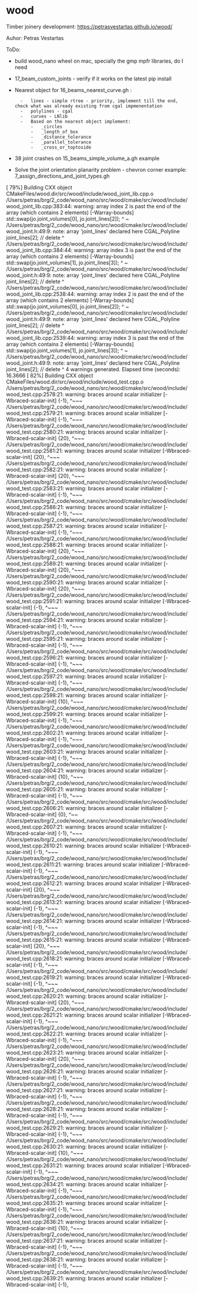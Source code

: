 # wood

Timber joinery development: https://petrasvestartas.github.io/wood/

Auhor: Petras Vestartas

ToDo:

- build wood_nano wheel on mac, specially the gmp mpfr libraries, do I need 

- 17_beam_custom_joints - verify if it works on the latest pip install

- Nearest object for 16_beams_nearest_curve.gh :

        -   lines - simple rtree - priority, implement till the end, check what was already existing from cgal impmenentation
        -   polylines - cgal
        -   curves - LNlib
        -   Based on the nearest object implement:
            -   _circles
            -   _length_of_box
            -   _distance_tolerance
            -   _parallel_tolerance
            -   _cross_or_toptoside

- 38 joint crashes on 15_beams_simple_volume_a.gh example

- Solve the joint orientation planarity problem - chevron corner example: 7_assign_directions_and_joint_types.gh


[ 79%] Building CXX object CMakeFiles/wood.dir/src/wood/include/wood_joint_lib.cpp.o
/Users/petras/brg/2_code/wood_nano/src/wood/cmake/src/wood/include/wood_joint_lib.cpp:383:44: warning: array index 2 is past the end of the array (which contains 2 elements) [-Warray-bounds]
            std::swap(jo.joint_volumes[0], jo.joint_lines[2]);
                                           ^              ~
/Users/petras/brg/2_code/wood_nano/src/wood/cmake/src/wood/include/wood_joint.h:49:9: note: array 'joint_lines' declared here
        CGAL_Polyline joint_lines[2]; // delete
        ^
/Users/petras/brg/2_code/wood_nano/src/wood/cmake/src/wood/include/wood_joint_lib.cpp:384:44: warning: array index 3 is past the end of the array (which contains 2 elements) [-Warray-bounds]
            std::swap(jo.joint_volumes[1], jo.joint_lines[3]);
                                           ^              ~
/Users/petras/brg/2_code/wood_nano/src/wood/cmake/src/wood/include/wood_joint.h:49:9: note: array 'joint_lines' declared here
        CGAL_Polyline joint_lines[2]; // delete
        ^
/Users/petras/brg/2_code/wood_nano/src/wood/cmake/src/wood/include/wood_joint_lib.cpp:2538:44: warning: array index 2 is past the end of the array (which contains 2 elements) [-Warray-bounds]
            std::swap(jo.joint_volumes[0], jo.joint_lines[2]);
                                           ^              ~
/Users/petras/brg/2_code/wood_nano/src/wood/cmake/src/wood/include/wood_joint.h:49:9: note: array 'joint_lines' declared here
        CGAL_Polyline joint_lines[2]; // delete
        ^
/Users/petras/brg/2_code/wood_nano/src/wood/cmake/src/wood/include/wood_joint_lib.cpp:2539:44: warning: array index 3 is past the end of the array (which contains 2 elements) [-Warray-bounds]
            std::swap(jo.joint_volumes[1], jo.joint_lines[3]);
                                           ^              ~
/Users/petras/brg/2_code/wood_nano/src/wood/cmake/src/wood/include/wood_joint.h:49:9: note: array 'joint_lines' declared here
        CGAL_Polyline joint_lines[2]; // delete
        ^
4 warnings generated.
Elapsed time (seconds): 16.3666
[ 82%] Building CXX object CMakeFiles/wood.dir/src/wood/include/wood_test.cpp.o
/Users/petras/brg/2_code/wood_nano/src/wood/cmake/src/wood/include/wood_test.cpp:2578:21: warning: braces around scalar initializer [-Wbraced-scalar-init]
                    {-1},
                    ^~~~
/Users/petras/brg/2_code/wood_nano/src/wood/cmake/src/wood/include/wood_test.cpp:2579:21: warning: braces around scalar initializer [-Wbraced-scalar-init]
                    {-1},
                    ^~~~
/Users/petras/brg/2_code/wood_nano/src/wood/cmake/src/wood/include/wood_test.cpp:2580:21: warning: braces around scalar initializer [-Wbraced-scalar-init]
                    {20},
                    ^~~~
/Users/petras/brg/2_code/wood_nano/src/wood/cmake/src/wood/include/wood_test.cpp:2581:21: warning: braces around scalar initializer [-Wbraced-scalar-init]
                    {20},
                    ^~~~
/Users/petras/brg/2_code/wood_nano/src/wood/cmake/src/wood/include/wood_test.cpp:2582:21: warning: braces around scalar initializer [-Wbraced-scalar-init]
                    {20},
                    ^~~~
/Users/petras/brg/2_code/wood_nano/src/wood/cmake/src/wood/include/wood_test.cpp:2583:21: warning: braces around scalar initializer [-Wbraced-scalar-init]
                    {-1},
                    ^~~~
/Users/petras/brg/2_code/wood_nano/src/wood/cmake/src/wood/include/wood_test.cpp:2586:21: warning: braces around scalar initializer [-Wbraced-scalar-init]
                    {-1},
                    ^~~~
/Users/petras/brg/2_code/wood_nano/src/wood/cmake/src/wood/include/wood_test.cpp:2587:21: warning: braces around scalar initializer [-Wbraced-scalar-init]
                    {-1},
                    ^~~~
/Users/petras/brg/2_code/wood_nano/src/wood/cmake/src/wood/include/wood_test.cpp:2588:21: warning: braces around scalar initializer [-Wbraced-scalar-init]
                    {20},
                    ^~~~
/Users/petras/brg/2_code/wood_nano/src/wood/cmake/src/wood/include/wood_test.cpp:2589:21: warning: braces around scalar initializer [-Wbraced-scalar-init]
                    {20},
                    ^~~~
/Users/petras/brg/2_code/wood_nano/src/wood/cmake/src/wood/include/wood_test.cpp:2590:21: warning: braces around scalar initializer [-Wbraced-scalar-init]
                    {20},
                    ^~~~
/Users/petras/brg/2_code/wood_nano/src/wood/cmake/src/wood/include/wood_test.cpp:2591:21: warning: braces around scalar initializer [-Wbraced-scalar-init]
                    {-1},
                    ^~~~
/Users/petras/brg/2_code/wood_nano/src/wood/cmake/src/wood/include/wood_test.cpp:2594:21: warning: braces around scalar initializer [-Wbraced-scalar-init]
                    {-1},
                    ^~~~
/Users/petras/brg/2_code/wood_nano/src/wood/cmake/src/wood/include/wood_test.cpp:2595:21: warning: braces around scalar initializer [-Wbraced-scalar-init]
                    {-1},
                    ^~~~
/Users/petras/brg/2_code/wood_nano/src/wood/cmake/src/wood/include/wood_test.cpp:2596:21: warning: braces around scalar initializer [-Wbraced-scalar-init]
                    {-1},
                    ^~~~
/Users/petras/brg/2_code/wood_nano/src/wood/cmake/src/wood/include/wood_test.cpp:2597:21: warning: braces around scalar initializer [-Wbraced-scalar-init]
                    {-1},
                    ^~~~
/Users/petras/brg/2_code/wood_nano/src/wood/cmake/src/wood/include/wood_test.cpp:2598:21: warning: braces around scalar initializer [-Wbraced-scalar-init]
                    {10},
                    ^~~~
/Users/petras/brg/2_code/wood_nano/src/wood/cmake/src/wood/include/wood_test.cpp:2599:21: warning: braces around scalar initializer [-Wbraced-scalar-init]
                    {-1},
                    ^~~~
/Users/petras/brg/2_code/wood_nano/src/wood/cmake/src/wood/include/wood_test.cpp:2602:21: warning: braces around scalar initializer [-Wbraced-scalar-init]
                    {-1},
                    ^~~~
/Users/petras/brg/2_code/wood_nano/src/wood/cmake/src/wood/include/wood_test.cpp:2603:21: warning: braces around scalar initializer [-Wbraced-scalar-init]
                    {-1},
                    ^~~~
/Users/petras/brg/2_code/wood_nano/src/wood/cmake/src/wood/include/wood_test.cpp:2604:21: warning: braces around scalar initializer [-Wbraced-scalar-init]
                    {10},
                    ^~~~
/Users/petras/brg/2_code/wood_nano/src/wood/cmake/src/wood/include/wood_test.cpp:2605:21: warning: braces around scalar initializer [-Wbraced-scalar-init]
                    {-1},
                    ^~~~
/Users/petras/brg/2_code/wood_nano/src/wood/cmake/src/wood/include/wood_test.cpp:2606:21: warning: braces around scalar initializer [-Wbraced-scalar-init]
                    {0},
                    ^~~
/Users/petras/brg/2_code/wood_nano/src/wood/cmake/src/wood/include/wood_test.cpp:2607:21: warning: braces around scalar initializer [-Wbraced-scalar-init]
                    {-1},
                    ^~~~
/Users/petras/brg/2_code/wood_nano/src/wood/cmake/src/wood/include/wood_test.cpp:2610:21: warning: braces around scalar initializer [-Wbraced-scalar-init]
                    {-1},
                    ^~~~
/Users/petras/brg/2_code/wood_nano/src/wood/cmake/src/wood/include/wood_test.cpp:2611:21: warning: braces around scalar initializer [-Wbraced-scalar-init]
                    {-1},
                    ^~~~
/Users/petras/brg/2_code/wood_nano/src/wood/cmake/src/wood/include/wood_test.cpp:2612:21: warning: braces around scalar initializer [-Wbraced-scalar-init]
                    {20},
                    ^~~~
/Users/petras/brg/2_code/wood_nano/src/wood/cmake/src/wood/include/wood_test.cpp:2613:21: warning: braces around scalar initializer [-Wbraced-scalar-init]
                    {-1},
                    ^~~~
/Users/petras/brg/2_code/wood_nano/src/wood/cmake/src/wood/include/wood_test.cpp:2614:21: warning: braces around scalar initializer [-Wbraced-scalar-init]
                    {-1},
                    ^~~~
/Users/petras/brg/2_code/wood_nano/src/wood/cmake/src/wood/include/wood_test.cpp:2615:21: warning: braces around scalar initializer [-Wbraced-scalar-init]
                    {20},
                    ^~~~
/Users/petras/brg/2_code/wood_nano/src/wood/cmake/src/wood/include/wood_test.cpp:2618:21: warning: braces around scalar initializer [-Wbraced-scalar-init]
                    {-1},
                    ^~~~
/Users/petras/brg/2_code/wood_nano/src/wood/cmake/src/wood/include/wood_test.cpp:2619:21: warning: braces around scalar initializer [-Wbraced-scalar-init]
                    {-1},
                    ^~~~
/Users/petras/brg/2_code/wood_nano/src/wood/cmake/src/wood/include/wood_test.cpp:2620:21: warning: braces around scalar initializer [-Wbraced-scalar-init]
                    {20},
                    ^~~~
/Users/petras/brg/2_code/wood_nano/src/wood/cmake/src/wood/include/wood_test.cpp:2621:21: warning: braces around scalar initializer [-Wbraced-scalar-init]
                    {-1},
                    ^~~~
/Users/petras/brg/2_code/wood_nano/src/wood/cmake/src/wood/include/wood_test.cpp:2622:21: warning: braces around scalar initializer [-Wbraced-scalar-init]
                    {-1},
                    ^~~~
/Users/petras/brg/2_code/wood_nano/src/wood/cmake/src/wood/include/wood_test.cpp:2623:21: warning: braces around scalar initializer [-Wbraced-scalar-init]
                    {20},
                    ^~~~
/Users/petras/brg/2_code/wood_nano/src/wood/cmake/src/wood/include/wood_test.cpp:2626:21: warning: braces around scalar initializer [-Wbraced-scalar-init]
                    {-1},
                    ^~~~
/Users/petras/brg/2_code/wood_nano/src/wood/cmake/src/wood/include/wood_test.cpp:2627:21: warning: braces around scalar initializer [-Wbraced-scalar-init]
                    {-1},
                    ^~~~
/Users/petras/brg/2_code/wood_nano/src/wood/cmake/src/wood/include/wood_test.cpp:2628:21: warning: braces around scalar initializer [-Wbraced-scalar-init]
                    {-1},
                    ^~~~
/Users/petras/brg/2_code/wood_nano/src/wood/cmake/src/wood/include/wood_test.cpp:2629:21: warning: braces around scalar initializer [-Wbraced-scalar-init]
                    {-1},
                    ^~~~
/Users/petras/brg/2_code/wood_nano/src/wood/cmake/src/wood/include/wood_test.cpp:2630:21: warning: braces around scalar initializer [-Wbraced-scalar-init]
                    {10},
                    ^~~~
/Users/petras/brg/2_code/wood_nano/src/wood/cmake/src/wood/include/wood_test.cpp:2631:21: warning: braces around scalar initializer [-Wbraced-scalar-init]
                    {-1},
                    ^~~~
/Users/petras/brg/2_code/wood_nano/src/wood/cmake/src/wood/include/wood_test.cpp:2634:21: warning: braces around scalar initializer [-Wbraced-scalar-init]
                    {-1},
                    ^~~~
/Users/petras/brg/2_code/wood_nano/src/wood/cmake/src/wood/include/wood_test.cpp:2635:21: warning: braces around scalar initializer [-Wbraced-scalar-init]
                    {-1},
                    ^~~~
/Users/petras/brg/2_code/wood_nano/src/wood/cmake/src/wood/include/wood_test.cpp:2636:21: warning: braces around scalar initializer [-Wbraced-scalar-init]
                    {10},
                    ^~~~
/Users/petras/brg/2_code/wood_nano/src/wood/cmake/src/wood/include/wood_test.cpp:2637:21: warning: braces around scalar initializer [-Wbraced-scalar-init]
                    {-1},
                    ^~~~
/Users/petras/brg/2_code/wood_nano/src/wood/cmake/src/wood/include/wood_test.cpp:2638:21: warning: braces around scalar initializer [-Wbraced-scalar-init]
                    {-1},
                    ^~~~
/Users/petras/brg/2_code/wood_nano/src/wood/cmake/src/wood/include/wood_test.cpp:2639:21: warning: braces around scalar initializer [-Wbraced-scalar-init]
                    {-1},